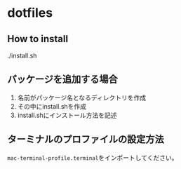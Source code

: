 # dotfiles

## How to install
./install.sh

## パッケージを追加する場合
1. 名前がパッケージ名となるディレクトリを作成
2. その中にinstall.shを作成
3. install.shにインストール方法を記述

## ターミナルのプロファイルの設定方法
`mac-terminal-profile.terminal`をインポートしてください。
